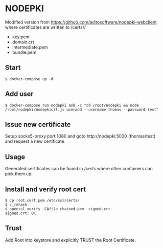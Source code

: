 # NODEPKI

Modified version from https://github.com/aditosoftware/nodepki-webclient where certificates are written to /certs/<domain>/
 * key.pem
 * domain.crt
 * intermediate.pem
 * bundle.pem

## Start

```
$ docker-compose up -d
```

## Add user

```
$ docker-compose run nodepki ash -c "cd /root/nodepki && node /root/nodepki/nodepkictl.js useradd --username thomas --password test"
```

## Issue new certificate

Setup socks5-proxy port 1080 and goto http://nodepki:5000 (thomas/test) and request a new certificate.

## Usage

Generated certificates can be found in /certs where other containers can pick them up.

## Install and verify root cert

```
$ cp root.cert.pem /etc/ssl/certs/
$ c_rehash
$ openssl verify -CAfile chained.pem  signed.crt
signed.crt: OK
```

## Trust 

Add Root into keystore and explicitly TRUST the Root Certificate.
